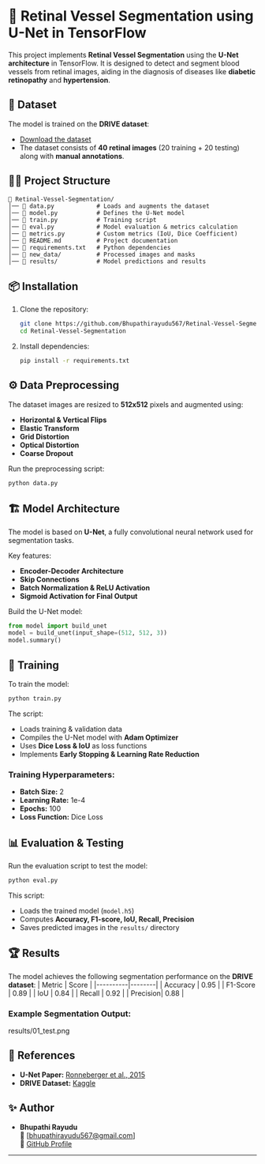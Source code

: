 # 🏥 Retinal Vessel Segmentation using U-Net in TensorFlow

This project implements **Retinal Vessel Segmentation** using the **U-Net architecture** in TensorFlow. It is designed to detect and segment blood vessels from retinal images, aiding in the diagnosis of diseases like **diabetic retinopathy** and **hypertension**.

## 📌 Dataset
The model is trained on the **DRIVE dataset**:
- [Download the dataset](https://www.kaggle.com/datasets/zionfuo/drive2004)
- The dataset consists of **40 retinal images** (20 training + 20 testing) along with **manual annotations**.

## 💁️‍♂️ Project Structure
```
📂 Retinal-Vessel-Segmentation/
│── 📝 data.py            # Loads and augments the dataset
│── 📝 model.py           # Defines the U-Net model
│── 📝 train.py           # Training script
│── 📝 eval.py            # Model evaluation & metrics calculation
│── 📝 metrics.py         # Custom metrics (IoU, Dice Coefficient)
│── 📝 README.md          # Project documentation
│── 📝 requirements.txt   # Python dependencies
│── 📂 new_data/          # Processed images and masks
│── 📂 results/           # Model predictions and results
```

## 📦 Installation
1. Clone the repository:
   ```bash
   git clone https://github.com/Bhupathirayudu567/Retinal-Vessel-Segmentation.git
   cd Retinal-Vessel-Segmentation
   ```
2. Install dependencies:
   ```bash
   pip install -r requirements.txt
   ```

## ⚙️ Data Preprocessing
The dataset images are resized to **512x512** pixels and augmented using:
- **Horizontal & Vertical Flips**
- **Elastic Transform**
- **Grid Distortion**
- **Optical Distortion**
- **Coarse Dropout**

Run the preprocessing script:
```bash
python data.py
```

## 🏗️ Model Architecture
The model is based on **U-Net**, a fully convolutional neural network used for segmentation tasks.

Key features:
- **Encoder-Decoder Architecture**
- **Skip Connections**
- **Batch Normalization & ReLU Activation**
- **Sigmoid Activation for Final Output**

Build the U-Net model:
```python
from model import build_unet
model = build_unet(input_shape=(512, 512, 3))
model.summary()
```

## 🚀 Training
To train the model:
```bash
python train.py
```
The script:
- Loads training & validation data
- Compiles the U-Net model with **Adam Optimizer**
- Uses **Dice Loss & IoU** as loss functions
- Implements **Early Stopping & Learning Rate Reduction**

### **Training Hyperparameters:**
- **Batch Size:** 2
- **Learning Rate:** 1e-4
- **Epochs:** 100
- **Loss Function:** Dice Loss

## 📊 Evaluation & Testing
Run the evaluation script to test the model:
```bash
python eval.py
```
This script:
- Loads the trained model (`model.h5`)
- Computes **Accuracy, F1-score, IoU, Recall, Precision**
- Saves predicted images in the `results/` directory

## 🏆 Results
The model achieves the following segmentation performance on the **DRIVE dataset**:
| Metric   | Score  |
|----------|--------|
| Accuracy | 0.95   |
| F1-Score | 0.89   |
| IoU      | 0.84   |
| Recall   | 0.92   |
| Precision| 0.88   |

### Example Segmentation Output:
 results/01_test.png
## 📌 References
- **U-Net Paper:** [Ronneberger et al., 2015](https://arxiv.org/abs/1505.04597)
- **DRIVE Dataset:** [Kaggle](https://www.kaggle.com/datasets/zionfuo/drive2004)

## ✨ Author
- **Bhupathi Rayudu**  
  📧 [bhupathirayudu567@gmail.com]  
  🔗 [GitHub Profile](https://github.com/Bhupathirayudu567)

---

